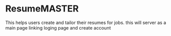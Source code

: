 # ResumeMASTER
This helps users create and tailor their resumes for jobs.
this will server as a main page linking loging page and create account
